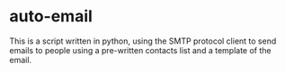 # auto-email
This is a script written in python, using the SMTP protocol client to send emails to people using a pre-written contacts list and a template of the email.
